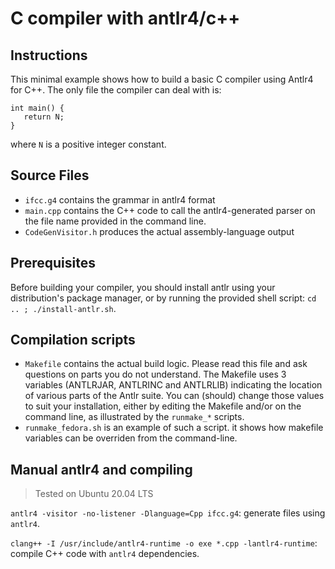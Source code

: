 # C compiler with antlr4/c++

## Instructions

This minimal example shows how to build a basic C compiler using
Antlr4 for C++. The only file the compiler can deal with is:

```
int main() {
   return N;
}
```

where `N` is a positive integer constant.

## Source Files

- `ifcc.g4` contains the grammar in antlr4 format
- `main.cpp` contains the C++ code to call the antlr4-generated parser
  on the file name provided in the command line.
- `CodeGenVisitor.h` produces the actual assembly-language output

## Prerequisites

Before building your  compiler, you should install  antlr using your
distribution's  package manager,  or by  running the  provided shell
script:   `cd  .. ; ./install-antlr.sh`.

## Compilation scripts

- `Makefile` contains  the actual build  logic. Please read  this file
  and ask questions on parts you do not understand.
  The  Makefile uses  3  variables (ANTLRJAR,  ANTLRINC and  ANTLRLIB)
  indicating the location of various parts of the Antlr suite.
  You can (should)  change  those values to suit your installation, either
  by editing the  Makefile and/or on the command  line, as illustrated
  by the `runmake_*` scripts.
- `runmake_fedora.sh` is an example of such a script. it shows how
  makefile variables can be overriden from the command-line.

## Manual antlr4 and compiling 

> Tested on Ubuntu 20.04 LTS

`antlr4 -visitor -no-listener -Dlanguage=Cpp ifcc.g4`: generate files using `antlr4`.

`clang++ -I /usr/include/antlr4-runtime -o exe *.cpp -lantlr4-runtime`: compile C++ code with `antlr4` dependencies.

